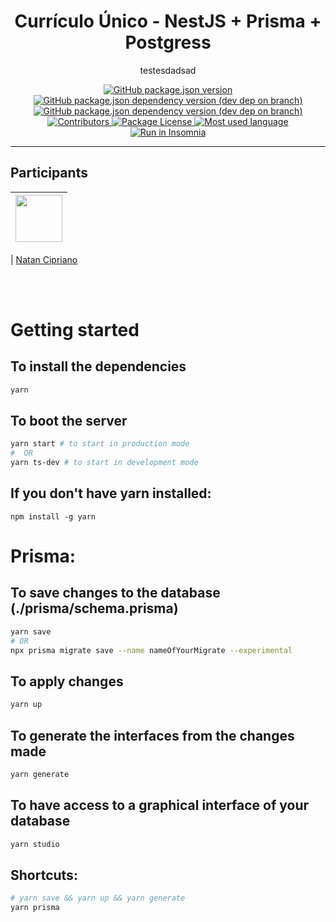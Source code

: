 <script>
    const myRequest = new Request('./package.json');
    fetch(myRequest)
        .then(response => response.json())
        .then(json => {
            console.dir(json.description);
            document.getElementById("description").innerHTML = json.description;
            document.getElementById("name").innerHTML = json.name;
        });
      
</script>

<h1 align="center">
<span id="name">Currículo Único</span> - NestJS + Prisma + Postgress
</h1>

<p align="center" id="description">testesdadsad</p>
    <!-- My description app -->

<p align="center">

  <a href="https://github.com/cipriano98/curriculo/graphs/contributors">
    <img alt="GitHub package.json version" src="https://img.shields.io/github/package-json/v/cipriano98/curriculo">
  </a>
  <a href="https://github.com/cipriano98/curriculo/graphs/contributors">
    <img alt="GitHub package.json dependency version (dev dep on branch)" src="https://img.shields.io/github/package-json/dependency-version/cipriano98/curriculo/dev/@nestjs/cli">
  </a>
  <a href="https://github.com/cipriano98/curriculo/graphs/contributors">
    <img alt="GitHub package.json dependency version (dev dep on branch)" src="https://img.shields.io/github/package-json/dependency-version/cipriano98/curriculo/dev/@prisma/cli">
  </a>
  <a href="https://github.com/cipriano98/curriculo/graphs/contributors">
    <img src="https://img.shields.io/github/contributors/rocketseat/youtube-challenge-nestjs-graphql?color=%237159c1&logoColor=%237159c1&style=flat" alt="Contributors">
  </a>
  <a href="https://opensource.org/licenses/MIT">
      <img src="https://img.shields.io/github/license/cipriano98/curriculo" alt="Package License"/>
  </a>
  <!-- <a href="https://paypal.me/kamilmysliwiec"><img src="https://img.shields.io/badge/Donate-PayPal-dc3d53.svg"/></a> -->

  <a href="https://insomnia.rest/run/?uri=https%3A%2F%2Fraw.githubusercontent.com%2Fcipriano98%2Fcurriculo%2Fmaster%2Finsominia.json" target="_blank">
      <img src="https://img.shields.io/github/languages/top/cipriano98/curriculo" alt="Most used language">
  </a>
  <a href="https://insomnia.rest/run/?uri=https%3A%2F%2Fraw.githubusercontent.com%2Fcipriano98%2Fcurriculo%2Fmaster%2Finsominia.json" target="_blank">
      <img src="https://img.shields.io/badge/Run%20in%20Insomnia-Rest-blueviolet" alt="Run in Insomnia">
  </a>
    
</p>


<hr>

## Participants

| [<img src="https://avatars2.githubusercontent.com/u/56701750?s=400&v=4" width="75px;"/>](https://github.com/cipriano98) |
| :---------------------------------------------------------------------------------------------------------------------: |


| [Natan Cipriano](https://github.com/cipriano98)

<br>
<br>

# Getting started
## To install the dependencies
```bash
yarn
```

## To boot the server
```bash
yarn start # to start in production mode
#  OR
yarn ts-dev # to start in development mode

```

## If you don't have yarn installed:
```
npm install -g yarn
```

# Prisma:

## To save changes to the database (./prisma/schema.prisma) 
```bash
yarn save
# OR
npx prisma migrate save --name nameOfYourMigrate --experimental
```

## To apply changes
```bash
yarn up
```

## To generate the interfaces from the changes made
```bash
yarn generate
```

## To have access to a graphical interface of your database
```bash
yarn studio
```

## Shortcuts:
```bash
# yarn save && yarn up && yarn generate
yarn prisma
```
